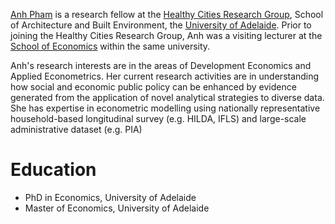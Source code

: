 [Anh Pham](https://researchers.adelaide.edu.au/profile/ngoc.t.pham) is a research fellow at the [Healthy Cities Research Group](https://architecture.adelaide.edu.au/research/housing-and-healthy-cities), School of Architecture and Built Environment, the [University of Adelaide](https://www.adelaide.edu.au/). Prior to joining the Healthy Cities Research Group, Anh was a visiting lecturer at the [School of Economics](https://economics.adelaide.edu.au/) within the same university.

Anh's research interests are in the areas of Development Economics and Applied Econometrics. Her current research activities are in understanding how social and economic public policy can be enhanced by evidence generated from the application of novel analytical strategies to diverse data. She has expertise in econometric modelling using nationally representative household-based longitudinal survey (e.g. HILDA, IFLS) and large-scale administrative dataset (e.g. PIA)

# Education
- PhD in Economics, University of Adelaide
- Master of Economics, University of Adelaide

